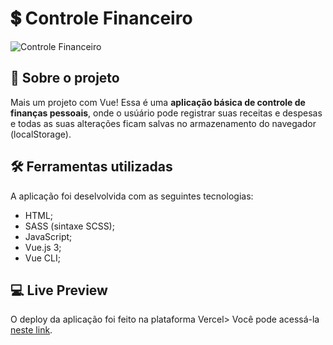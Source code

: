 # 💲 Controle Financeiro

![Controle Financeiro](https://user-images.githubusercontent.com/98963793/211439083-64048195-4c30-4af0-865b-8c2a5a6cdf58.png)

## 📖 Sobre o projeto
Mais um projeto com Vue! Essa é uma <b>aplicação básica de controle de finanças pessoais</b>, onde o usúário pode registrar suas receitas e despesas e todas as suas alterações ficam salvas no armazenamento do navegador (localStorage).

## 🛠️ Ferramentas utilizadas
A aplicação foi deselvolvida com as seguintes tecnologias:
- HTML;
- SASS (sintaxe SCSS);
- JavaScript;
- Vue.js 3;
- Vue CLI;

## 💻 Live Preview
O deploy da aplicação foi feito na plataforma Vercel> Você pode acessá-la [neste link](https://controle-financeiro-kadymo.vercel.app/).

